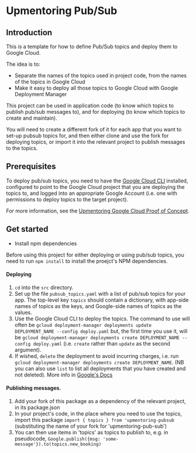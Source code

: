 # Upmentoring Pub/Sub


## Introduction

This is a template for how to define Pub/Sub topics and deploy them to Google Cloud.

The idea is to:

- Separate the names of the topics used in project code, from the names of the topics in Google Cloud
- Make it easy to deploy all those topics to Google Cloud with Google Deployment Manager

This project can be used in application code (to know which topics to publish pub/sub messages to), and for deploying (to know which topics to create and maintain).

You will need to create a different fork of it for each app that you want to set-up pubsub topics for, and then either clone and use the fork for deploying topics, or import it into the relevant project to publish messages to the topics.


## Prerequisites

To deploy pub/sub topics, you need to have the [Google Cloud CLI](https://cloud.google.com/sdk/) installed, configured to point to the Google Cloud project that you are deploying the topics to, and logged into an appropriate Google Account (i.e. one with permissions to deploy topics to the target project).

For more information, see the [Upmentoring Google Cloud Proof of Concept](https://github.com/leanjscom/upmentoring-gcloud-poc).


## Get started

- Install npm dependencies

Before using this project for either deploying or using pub/sub topics, you need to run `npm install` to install the proejct's NPM dependencies.


#### Deploying

1. `cd` into the `src` directory.
2.  Set up the file `pubsub_topics.yaml` with a list of pub/sub topics for your app.  The top-level key `topics` should contain a dictionary, with app-side names of topics as the keys, and Google-side names of topics as the values.
3.  Use the Google Cloud CLI to deploy the topics.  The command to use will often be `gcloud deployment-manager deployments update DEPLOYMENT_NAME --config deploy.yaml` but, the first time you use it, will be `gcloud deployment-manager deployments create DEPLOYMENT_NAME --config deploy.yaml` (i.e. `create` rather than `update` as the second argument).
4.  If wished, `delete` the deployment to avoid incurring charges, i.e. run `gcloud deployment-manager deployments create DEPLOYMENT_NAME`.  (NB you can also use `list` to list all deployments that you have created and not deleted).  More info in [Google's Docs](https://cloud.google.com/deployment-manager/docs/quickstart)



#### Publishing messages.

1.  Add your fork of this package as a dependency of the relevant project, in its package.json
2.  In your project's code, in the place where you need to use the topics, import this package `import { topics } from 'upmentoring-pubsub` (substituting the name of your fork for 'upmentoring-pub-sub')
3.  You can then use items in 'topics' as topics to publish to, e.g. in pseudocode, `Google.publish({msg: 'some-message'}).to(topics.new_booking)`